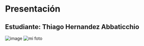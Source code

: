 # Presentación
## Estudiante: Thiago Hernandez Abbaticchio
![image](ThiagofotoLindekIn.jpg)
![mi foto](ThiagofotoLinkedIn.jpg)


